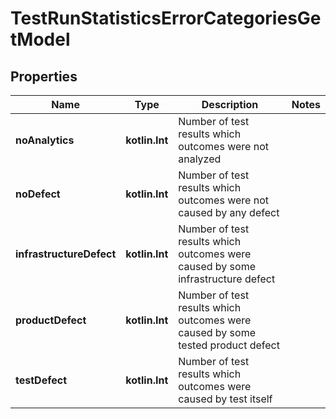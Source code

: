 
# TestRunStatisticsErrorCategoriesGetModel

## Properties
| Name | Type | Description | Notes |
| ------------ | ------------- | ------------- | ------------- |
| **noAnalytics** | **kotlin.Int** | Number of test results which outcomes were not analyzed |  |
| **noDefect** | **kotlin.Int** | Number of test results which outcomes were not caused by any defect |  |
| **infrastructureDefect** | **kotlin.Int** | Number of test results which outcomes were caused by some infrastructure defect |  |
| **productDefect** | **kotlin.Int** | Number of test results which outcomes were caused by some tested product defect |  |
| **testDefect** | **kotlin.Int** | Number of test results which outcomes were caused by test itself |  |




